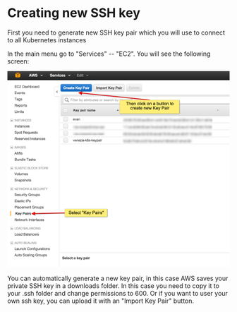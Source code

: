 # Creating new SSH key

First you need to generate new SSH key pair which you will use to connect to all Kubernetes instances

In the main menu go to "Services" -- "EC2". You will see the following screen: 

   ![New SSH Key](/assets/1_1.png)
   
You can automatically generate a new key pair, in this case AWS saves your private SSH key in a downloads folder. In this case you need to copy it to your .ssh folder and change permissions to 600. 
Or if you want to user your own ssh key, you can upload it with an "Import Key Pair" button.